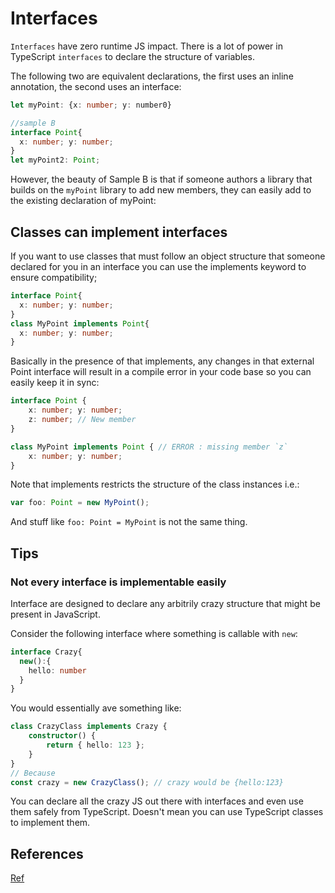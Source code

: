 # Interfaces

`Interfaces` have zero runtime JS impact. There is a lot of power in TypeScript `interfaces` to declare the structure of variables.

The following two are equivalent declarations, the first uses an inline annotation, the second uses an interface:

```ts
let myPoint: {x: number; y: number0}

//sample B
interface Point{
  x: number; y: number;
}
let myPoint2: Point;
```

However, the beauty of Sample B is that if someone authors a library that builds on the `myPoint` library to add new members, they can easily add to the existing declaration of myPoint:

## Classes can implement interfaces

If you want to use classes that must follow an object structure that someone declared for you in an interface you can use the implements keyword to ensure compatibility;

```ts
interface Point{
  x: number; y: number;
}
class MyPoint implements Point{
  x: number; y: number;
}

```

Basically in the presence of that implements, any changes in that external Point interface will result in a compile error in your code base so you can easily keep it in sync:

```ts
interface Point {
    x: number; y: number;
    z: number; // New member
}

class MyPoint implements Point { // ERROR : missing member `z`
    x: number; y: number;
}

```

Note that implements restricts the structure of the class instances i.e.:
```ts
var foo: Point = new MyPoint();

```
And stuff like `foo: Point = MyPoint` is not the same thing.

## Tips

### Not every interface is implementable easily
Interface are designed to declare any arbitrily crazy structure that might be present in JavaScript.

Consider the following interface where something is callable with `new`:

```ts
interface Crazy{
  new():{
    hello: number
  }
}
```

You would essentially ave something like:
```ts
class CrazyClass implements Crazy {
    constructor() {
        return { hello: 123 };
    }
}
// Because
const crazy = new CrazyClass(); // crazy would be {hello:123}
```

You can declare all the crazy JS out there with interfaces and even use them safely from TypeScript. Doesn't mean you can use TypeScript classes to implement them.


## References

[Ref](https://basarat.gitbook.io/typescript/type-system/interfaces)